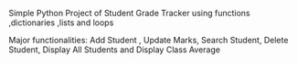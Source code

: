 Simple Python Project of Student Grade Tracker using functions ,dictionaries ,lists and loops

Major functionalities:
   Add Student , Update Marks, Search Student, Delete Student, Display All Students and Display Class Average
